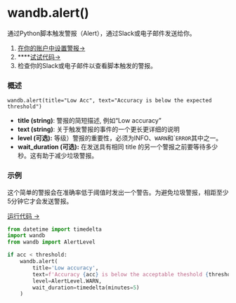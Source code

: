 # wandb.alert\(\)

通过Python脚本触发警报（Alert），通过Slack或电子邮件发送给你。

1.  [在你的账户中设置警报→](https://docs.wandb.ai/v/zh-hans/dashboard/features/alerts)
2.   ****[试试代码→](http://tiny.cc/wb-alerts)
3. 检查你的Slack或电子邮件以查看脚本触发的警报。

###  **概述**

`wandb.alert(title="Low Acc", text="Accuracy is below the expected threshold")`

* **title \(string\)**: 警报的简短描述, 例如“Low accuracy”
* **text \(string\)**: 关于触发警报的事件的一个更长更详细的说明
* **level \(可选\):** 等级）警报的重要性，必须为INFO、`WARN`和\``ERROR`其中之一。
* **wait\_duration \(可选\):** 在发送具有相同 title 的另一个警报之前要等待多少秒。这有助于减少垃圾警报。

### **示例**

这个简单的警报会在准确率低于阈值时发出一个警告。为避免垃圾警报，相距至少5分钟它才会发送警报。

[ ](http://tiny.cc/wb-alerts) [运行代码 →](http://tiny.cc/wb-alerts)​​

```python
from datetime import timedelta
import wandb
from wandb import AlertLevel

if acc < threshold:
    wandb.alert(
        title='Low accuracy', 
        text=f'Accuracy {acc} is below the acceptable theshold {threshold}',
        level=AlertLevel.WARN,
        wait_duration=timedelta(minutes=5)
    )
```

